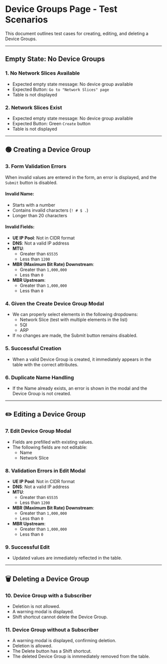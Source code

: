 # Device Groups Page - Test Scenarios

This document outlines test cases for creating, editing, and deleting a Device Groups.

---

## Empty State: No Device Groups

### 1. No Network Slices Available
- Expected empty state message: No device group available
- Expected Button: `Go to "Network Slices" page`
- Table is not displayed

### 2. Network Slices Exist
- Expected empty state message: No device group available
- Expected Button: Green `Create` button
- Table is not displayed

---

## 🟢 Creating a Device Group

### 3. Form Validation Errors
When invalid values are entered in the form, an error is displayed, and the `Submit` button is disabled.  

#### Invalid Name:
- Starts with a number
- Contains invalid characters (`! # $ .`)
- Longer than 20 characters

#### Invalid Fields:
- **UE IP Pool**: Not in CIDR format
- **DNS**: Not a valid IP address
- **MTU**:
  - Greater than `65535`
  - Less than `1200`
- **MBR (Maximum Bit Rate) Downstream**:
  - Greater than `1,000,000`
  - Less than `0`
- **MBR Upstream**:
  - Greater than `1,000,000`
  - Less than `0`

### 4. Given the Create Device Group Modal
- We can properly select elements in the following dropdowns:
  - Network Slice (test with multiple elements in the list)
  - 5QI
  - ARP
- If no changes are made, the Submit button remains disabled.

### 5. Successful Creation
- When a valid Device Group is created, it immediately appears in the table with the correct attributes.

### 6. Duplicate Name Handling
- If the Name already exists, an error is shown in the modal and the Device Group is not created.

---

## ✏️ Editing a Device Group

### 7. Edit Device Group Modal
- Fields are prefilled with existing values.
- The following fields are not editable:
  - Name
  - Network Slice

### 8. Validation Errors in Edit Modal
- **UE IP Pool**: Not in CIDR format
- **DNS**: Not a valid IP address
- **MTU**:
  - Greater than `65535`
  - Less than `1200`
- **MBR (Maximum Bit Rate) Downstream**:
  - Greater than `1,000,000`
  - Less than `0`
- **MBR Upstream**:
  - Greater than `1,000,000`
  - Less than `0`

### 9. Successful Edit  
- Updated values are inmediately reflected in the table.

---

## 🗑️ Deleting a Device Group

### 10. Device Group with a Subscriber
- Deletion is not allowed.
- A warning modal is displayed.
- Shift shortcut cannot delete the Device Group.

### 11. Device Group without a Subscriber
- A warning modal is displayed, confirming deletion. 
- Deletion is allowed.
- The Delete button has a Shift shortcut.
- The deleted Device Group is inmmediately removed from the table.
